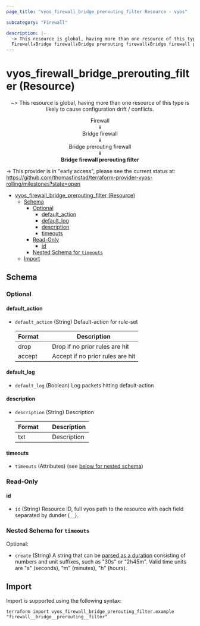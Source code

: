 ```yaml
---
page_title: "vyos_firewall_bridge_prerouting_filter Resource - vyos"

subcategory: "Firewall"

description: |-
  ~> This resource is global, having more than one resource of this type is likely to cause configuration drift / conflicts.
  Firewall⯯Bridge firewall⯯Bridge prerouting firewall⯯Bridge firewall prerouting filter
---
```


# vyos_firewall_bridge_prerouting_filter (Resource)
<center>

~> This resource is global, having more than one resource of this type is likely to cause configuration drift / conflicts.

Firewall  
⯯  
Bridge firewall  
⯯  
Bridge prerouting firewall  
⯯  
**Bridge firewall prerouting filter**


</center>

-> This provider is in "early access", please see the current status at: https://github.com/thomasfinstad/terraform-provider-vyos-rolling/milestones?state=open

<!--TOC-->

- [vyos_firewall_bridge_prerouting_filter (Resource)](#vyos_firewall_bridge_prerouting_filter-resource)
  - [Schema](#schema)
    - [Optional](#optional)
      - [default_action](#default_action)
      - [default_log](#default_log)
      - [description](#description)
      - [timeouts](#timeouts)
    - [Read-Only](#read-only)
      - [id](#id)
    - [Nested Schema for `timeouts`](#nested-schema-for-timeouts)
  - [Import](#import)

<!--TOC-->

<!-- schema generated by tfplugindocs -->
## Schema

### Optional

#### default_action
- `default_action` (String) Default-action for rule-set

    |  Format  &emsp;|  Description                       |
    |----------|------------------------------------|
    |  drop    &emsp;|  Drop if no prior rules are hit    |
    |  accept  &emsp;|  Accept if no prior rules are hit  |
#### default_log
- `default_log` (Boolean) Log packets hitting default-action
#### description
- `description` (String) Description

    |  Format  &emsp;|  Description  |
    |----------|---------------|
    |  txt     &emsp;|  Description  |
#### timeouts
- `timeouts` (Attributes) (see [below for nested schema](#nestedatt--timeouts))

### Read-Only

#### id
- `id` (String) Resource ID, full vyos path to the resource with each field separated by dunder (`__`).

<a id="nestedatt--timeouts"></a>
### Nested Schema for `timeouts`

Optional:

- `create` (String) A string that can be [parsed as a duration](https://pkg.go.dev/time#ParseDuration) consisting of numbers and unit suffixes, such as &#34;30s&#34; or &#34;2h45m&#34;. Valid time units are &#34;s&#34; (seconds), &#34;m&#34; (minutes), &#34;h&#34; (hours).

## Import

Import is supported using the following syntax:

```shell
terraform import vyos_firewall_bridge_prerouting_filter.example "firewall__bridge__prerouting__filter"
```
